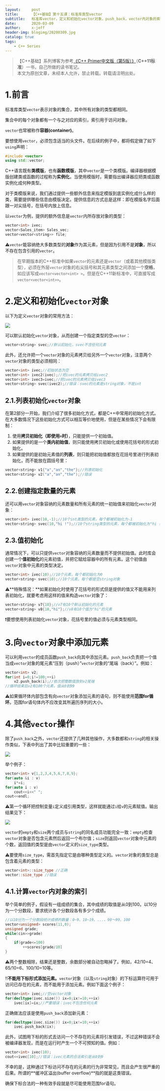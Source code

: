 ```yaml
---
layout:     post
title:      【C++基础】第十五课：标准库类型vector
subtitle:   标准库vector，定义和初始化vector对象，push_back，vector内对象的索引
date:       2020-03-09
author:     x-jeff
header-img: blogimg/20200309.jpg
catalog: true
tags:
    - C++ Series
---
```

>【C++基础】系列博客为参考[《C++ Primer中文版（第5版）》](https://www.phei.com.cn/module/goods/wssd_content.jsp?bookid=37655)（**C++11标准**）一书，自己所做的读书笔记。  
>本文为原创文章，未经本人允许，禁止转载。转载请注明出处。

# 1.前言

标准库类型`vector`表示对象的集合，其中所有对象的类型都相同。

集合中的每个对象都有一个与之对应的索引，索引用于访问对象。

`vector`也常被称作**容器(container)**。

要想使用`vector`，必须包含适当的头文件。在后续的例子中，都将假定做了如下`using`声明：

```c++
#include <vector>
using std::vector;
```

C++语言既有**类模版**，也有**函数模版**，其中`vector`是一个类模版。编译器根据模版创建类或函数的过程称为**实例化**，当使用模版时，需要指出编译器应把类或函数实例化成何种类型。

对于类模版来说，我们通过提供一些额外信息来指定模版到底实例化成什么样的类，需要提供哪些信息由模版决定。提供信息的方式总是这样：即在模版名字后面跟一对尖括号，在括号内放上信息。

以`vector`为例，提供的额外信息是`vector`内所存放对象的类型：

```c++
vector<int> ivec;
vector<Sales_item> Sales_vec;
vector<vector<string>> file;
```

⚠️`vector`能容纳绝大多数类型的**对象**作为其元素，但是因为引用不是**对象**，所以不存在包含引用的`vector`。

>在早期版本的C++标准中如果`vector`的元素还是`vector`（或着其他模版类型），必须在外层`vector`对象的右尖括号和其元素类型之间添加一个**空格**，如应该写成`vector<vector<int> >`。但是在C++11新标准中，可直接写成`vector<vector<int>>`。

# 2.定义和初始化`vector`对象

以下为定义`vector`对象的常用方法：

![](https://xjeffblogimg.oss-cn-beijing.aliyuncs.com/BLOGIMG/BlogImage/CPPSeries/Lesson15/15x1.png)

可以默认初始化`vector`对象，从而创建一个指定类型的空`vector`：

```c++
vector<string> svec;//默认初始化，svec不含任何元素
```

此外，还允许把一个`vector`对象的元素拷贝给另外一个`vector`对象，注意两个`vector`对象的类型必须相同：

```c++
vector<int> ivec;//初始状态为空
vector<int> ivec2(ivec);//把ivec的元素拷贝给ivec2
vector<int> ivec3=ivec;//把ivec的元素拷贝给ivec3
vector<string> svec(ivec2);//错误：svec的元素是string对象，不是int
```

## 2.1.列表初始化`vector`对象

在第2部分一开始，我们介绍了很多初始化方式，都是C++中常用的初始化方式。在大多数情况下这些初始化方式可以相互等价地使用，但是在某些情况下会有限制：

1. 使用**拷贝初始化（即使用`=`时）**，只能提供一个初始值。
2. 如果提供的是一个**类内初始值**，则只能使用拷贝初始化或使用花括号的形式初始化。
3. 如果提供的是初始元素值的**列表**，则只能把初始值都放在花括号里进行列表初始化，而不能放在圆括号里：

```c++
vector<string> v1{"a","an","the"};//列表初始化
vector<string> v2("a","an","the");//错误
```

## 2.2.创建指定数量的元素

还可以用`vector`对象容纳的元素数量和所有元素的统一初始值来初始化`vector`对象：

```c++
vector<int> ivec(10,-1);//10个int类型的元素，每个都被初始化为-1
vector<string> svec(10,"hi !");//10个string类型的元素，每个都被初始化为"hi !"
```

## 2.3.值初始化

通常情况下，可以只提供`vector`对象容纳的元素数量而不提供初始值。此时库会创建一个**值初始化**的元素初值，并把它赋给容器中的所有元素。这个初值由`vector`对象中元素的类型决定。

```c++
vector<int> ivec(10);//10个元素，每个都初始化为0
vector<string> svec(10);//10个元素，每个都是空string对象
```

⚠️**特殊情况：**如果初始化时使用了花括号的形式但是提供的值又不能用来列表初始化，就要考虑用这样的值来构造`vector`对象了：

```c++
vector<string> v7{10};//v7有10个默认初始化的元素
vector<string> v8{10,"hi"};//v8有10个值为"hi"的元素
```

❗️要想使用列表初始化`vector`对象，花括号里的值必须与元素类型相同。

# 3.向`vector`对象中添加元素

可以利用`vector`的成员函数`push_back`向其中添加元素。`push_back`负责把一个值当成`vector`对象的尾元素“压到（push）”`vector`对象的“尾端（back）”。例如：

```c++
vector<int> v2;
for(int i=0;i!=100;++i)
	v2.push_back(i);//依次把整数值放到v2尾端
//循环结束后v2有100个元素，值从0到99
```

⚠️如果循环体内部包含有向`vector`对象添加元素的语句，则不能使用**范围for循环**。范围for语句体内不应改变其所遍历序列的大小。

# 4.其他`vector`操作

除了`push_back`之外，`vector`还提供了几种其他操作，大多数都和`string`的相关操作类似，下表中列出了其中比较重要的一些：

![](https://xjeffblogimg.oss-cn-beijing.aliyuncs.com/BLOGIMG/BlogImage/CPPSeries/Lesson15/15x2.png)

举个例子：

```c++
vector<int> v{1,2,3,4,5,6,7,8,9};
for(auto &i : v)
	i*=i;
for(auto i : v)
	cout<<i<<" ";
cout<<endl;
```

⚠️第一个循环把控制变量`i`定义成引用类型，这样就能通过`i`给`v`的元素赋值。输出结果见下：

![](https://xjeffblogimg.oss-cn-beijing.aliyuncs.com/BLOGIMG/BlogImage/CPPSeries/Lesson15/15x3.png)

`vector`的`empty`和`size`两个成员与`string`的同名成员功能完全一致：`empty`检查`vector`对象是否包含元素然后返回一个布尔值；`size`则返回`vector`对象中元素的个数，返回值的类型是由`vector`定义的`size_type`类型。

⚠️要使用`size_type`，需首先指定它是由哪种类型定义的。`vector`对象的类型总是包含着元素的类型：

```c++
vector<int>::size_type //正确
vector::size_type //错误
```

## 4.1.计算`vector`内对象的索引

举个简单的例子，假设有一组成绩的集合，其中成绩的取值是从0到100。以10分为一个分数段，要求统计各个分数段各有多少个成绩。

```c++
//以10分为一个分数段统计成绩的数量：0~9、10~19、...、90～99、100
vector<unsigned> scores(11,0);
unsigned grade;
while(cin>>grade)
{
	if(grade<=100)
		++scores[grade/10]
}
```

⚠️两个整数相除，结果还是整数，余数部分被自动忽略掉了。例如，42/10=4、65/10=6、100/10=10等。

‼️**不能用下标形式添加元素。**`vector`对象（以及`string`对象）的下标运算符可用于访问已存在的元素，而不能用于添加元素。例如下面这个例子：

```c++
vector<int> ivec;//空vector对象
for(decltype(ivec.size()) ix=0;ix!=10;++ix)
	ivec[ix]=ix;//严重错误：ivec不包含任何元素
```

正确做法应该是使用`push_back`添加新元素：

```c++
for(decltype(ivec.size()) ix=0;ix!=10;++ix)
	ivec.push_back(ix);
```

此外，试图用下标的形式去访问一个不存在的元素将引发错误，不过这种错误不会被编译器发现，而是在运行时产生一个不可预知的值。例如：

```c++
vector<int> ivec(10);
cout<<ivec[10];//错误：ivec元素的合法索引是从0到9
```

不幸的是，这种通过下标访问不存在的元素的行为非常常见，而且会产生很严重的后果。所谓的**缓冲区溢出(buffer overflow)**指的就是这类错误。

确保下标合法的一种有效手段就是尽可能使用范围for语句。